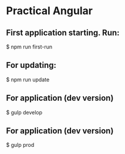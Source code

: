 # Practical Angular
## First application starting. Run:
$ npm run first-run
## For updating:
$ npm run update
## For application (dev version)
$ gulp develop
## For application (dev version)
$ gulp prod
